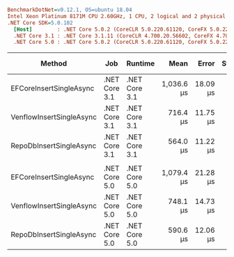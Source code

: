 ``` ini

BenchmarkDotNet=v0.12.1, OS=ubuntu 18.04
Intel Xeon Platinum 8171M CPU 2.60GHz, 1 CPU, 2 logical and 2 physical cores
.NET Core SDK=5.0.102
  [Host]        : .NET Core 5.0.2 (CoreCLR 5.0.220.61120, CoreFX 5.0.220.61120), X64 RyuJIT
  .NET Core 3.1 : .NET Core 3.1.11 (CoreCLR 4.700.20.56602, CoreFX 4.700.20.56604), X64 RyuJIT
  .NET Core 5.0 : .NET Core 5.0.2 (CoreCLR 5.0.220.61120, CoreFX 5.0.220.61120), X64 RyuJIT


```
|                   Method |           Job |       Runtime |       Mean |    Error |   StdDev | Ratio | RatioSD | Gen 0 | Gen 1 | Gen 2 | Allocated |
|------------------------- |-------------- |-------------- |-----------:|---------:|---------:|------:|--------:|------:|------:|------:|----------:|
|  EFCoreInsertSingleAsync | .NET Core 3.1 | .NET Core 3.1 | 1,036.6 μs | 18.09 μs | 24.15 μs |  1.00 |    0.00 |     - |     - |     - |  19.61 KB |
| VenflowInsertSingleAsync | .NET Core 3.1 | .NET Core 3.1 |   716.4 μs | 11.75 μs |  9.81 μs |  0.69 |    0.02 |     - |     - |     - |   5.09 KB |
|  RepoDbInsertSingleAsync | .NET Core 3.1 | .NET Core 3.1 |   564.0 μs | 11.22 μs | 24.85 μs |  0.54 |    0.02 |     - |     - |     - |   4.32 KB |
|                          |               |               |            |          |          |       |         |       |       |       |           |
|  EFCoreInsertSingleAsync | .NET Core 5.0 | .NET Core 5.0 | 1,079.4 μs | 21.28 μs | 49.32 μs |  1.00 |    0.00 |     - |     - |     - |  18.22 KB |
| VenflowInsertSingleAsync | .NET Core 5.0 | .NET Core 5.0 |   748.1 μs | 14.73 μs | 23.36 μs |  0.70 |    0.04 |     - |     - |     - |   5.04 KB |
|  RepoDbInsertSingleAsync | .NET Core 5.0 | .NET Core 5.0 |   590.6 μs | 12.06 μs | 35.37 μs |  0.55 |    0.04 |     - |     - |     - |    4.3 KB |
